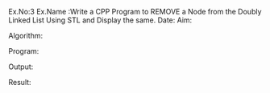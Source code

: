 Ex.No:3
Ex.Name :Write a CPP Program to REMOVE a Node from the Doubly Linked List Using STL and Display the same.
Date:
Aim:


Algorithm:





Program:



Output:



Result:

